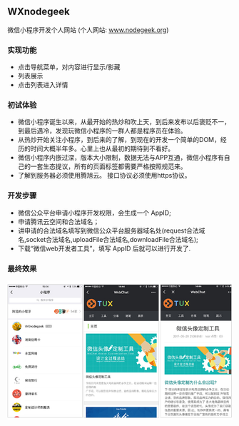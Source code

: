 ## WXnodegeek 
微信小程序开发个人网站  (个人网站: www.nodegeek.org)



### 实现功能
- 点击导航菜单，对内容进行显示/影藏
- 列表展示
- 点击列表进入详情



### 初试体验
- 微信小程序诞生以来，从最开始的热炒和吹上天，到后来发布以后褒贬不一，到最后遇冷，发现玩微信小程序的一群人都是程序员在体验。
- 从热炒开始关注小程序，到后来的了解，到现在的开发一个简单的DOM，经历的时间大概半年多。心里上也从最初的期待到不看好。
- 微信小程序内嵌过深，版本大小限制，数据无法与APP互通，微信小程序有自己的一套生态提议，所有的页面标签都需要严格按照规范来。
- 了解到服务器必须使用腾旭云。 接口协议必须使用https协议。



### 开发步骤
- 微信公众平台申请小程序开发权限，会生成一个 AppID;
- 申请腾讯云空间和合法域名；
- 讲申请的合法域名填写到微信公众平台服务器域名处(request合法域名,socket合法域名,uploadFile合法域名,downloadFile合法域名);
- 下载“微信web开发者工具”，填写 AppID 后就可以进行开发了.



### 最终效果
<img src="https://raw.githubusercontent.com/Alen-gao/Music/dev/images/WXnodegeek.png">
